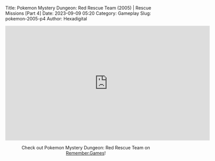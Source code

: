 Title: Pokemon Mystery Dungeon: Red Rescue Team (2005) | Rescue Missions [Part 4]
Date: 2023-09-09 05:20
Category: Gameplay
Slug: pokemon-2005-p4
Author: Hexadigital

<center><iframe src="https://www.youtube.com/embed/Ym4zw9WoFHA?feature=oembed" allow="accelerometer; autoplay; encrypted-media; gyroscope; picture-in-picture" width="640" height="360" frameborder="0"></iframe>

Check out Pokemon Mystery Dungeon: Red Rescue Team on [Remember.Games](https://remember.games/game/382/pokemon-mystery-dungeon-red-rescue-team/)!</center>